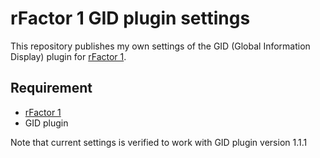 # rFactor 1 GID plugin settings

This repository publishes my own settings of the GID (Global Information Display) plugin for [rFactor 1](https://www.rfactor.net/).

## Requirement

- [rFactor 1](https://store.steampowered.com/app/339790/rFactor/)
- GID plugin

Note that current settings is verified to work with GID plugin version 1.1.1